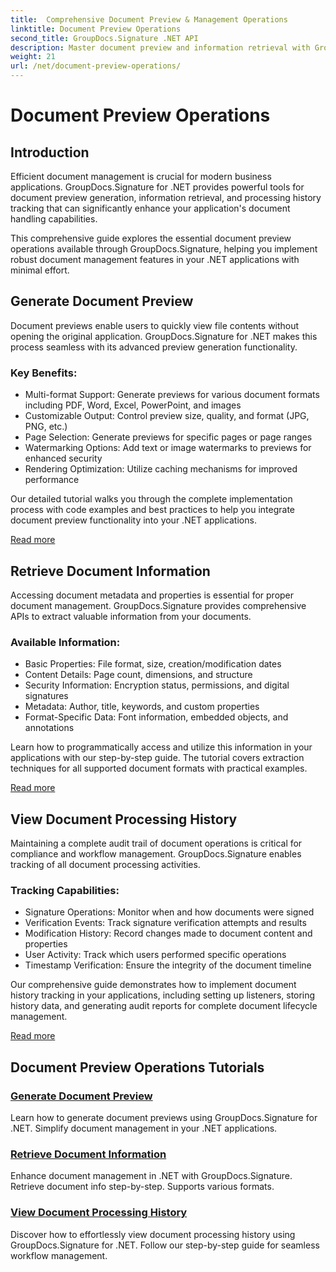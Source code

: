 ```yaml
---
title:  Comprehensive Document Preview & Management Operations
linktitle: Document Preview Operations
second_title: GroupDocs.Signature .NET API
description: Master document preview and information retrieval with GroupDocs.Signature for .NET. Learn to generate previews, extract metadata, and track document history in your applications.
weight: 21
url: /net/document-preview-operations/
---
```


# Document Preview Operations

## Introduction

Efficient document management is crucial for modern business applications. GroupDocs.Signature for .NET provides powerful tools for document preview generation, information retrieval, and processing history tracking that can significantly enhance your application's document handling capabilities.

This comprehensive guide explores the essential document preview operations available through GroupDocs.Signature, helping you implement robust document management features in your .NET applications with minimal effort.

## Generate Document Preview

Document previews enable users to quickly view file contents without opening the original application. GroupDocs.Signature for .NET makes this process seamless with its advanced preview generation functionality.

### Key Benefits:
- Multi-format Support: Generate previews for various document formats including PDF, Word, Excel, PowerPoint, and images
- Customizable Output: Control preview size, quality, and format (JPG, PNG, etc.)
- Page Selection: Generate previews for specific pages or page ranges
- Watermarking Options: Add text or image watermarks to previews for enhanced security
- Rendering Optimization: Utilize caching mechanisms for improved performance

Our detailed tutorial walks you through the complete implementation process with code examples and best practices to help you integrate document preview functionality into your .NET applications.

[Read more](./generate-document-preview/)

## Retrieve Document Information

Accessing document metadata and properties is essential for proper document management. GroupDocs.Signature provides comprehensive APIs to extract valuable information from your documents.

### Available Information:
- Basic Properties: File format, size, creation/modification dates
- Content Details: Page count, dimensions, and structure
- Security Information: Encryption status, permissions, and digital signatures
- Metadata: Author, title, keywords, and custom properties
- Format-Specific Data: Font information, embedded objects, and annotations

Learn how to programmatically access and utilize this information in your applications with our step-by-step guide. The tutorial covers extraction techniques for all supported document formats with practical examples.

[Read more](./retrieve-document-information/)

## View Document Processing History

Maintaining a complete audit trail of document operations is critical for compliance and workflow management. GroupDocs.Signature enables tracking of all document processing activities.

### Tracking Capabilities:
- Signature Operations: Monitor when and how documents were signed
- Verification Events: Track signature verification attempts and results
- Modification History: Record changes made to document content and properties
- User Activity: Track which users performed specific operations
- Timestamp Verification: Ensure the integrity of the document timeline

Our comprehensive guide demonstrates how to implement document history tracking in your applications, including setting up listeners, storing history data, and generating audit reports for complete document lifecycle management.

[Read more](./view-document-processing-history/)

## Document Preview Operations Tutorials

### [Generate Document Preview](./generate-document-preview/)
Learn how to generate document previews using GroupDocs.Signature for .NET. Simplify document management in your .NET applications.

### [Retrieve Document Information](./retrieve-document-information/)
Enhance document management in .NET with GroupDocs.Signature. Retrieve document info step-by-step. Supports various formats.

### [View Document Processing History](./view-document-processing-history/)
Discover how to effortlessly view document processing history using GroupDocs.Signature for .NET. Follow our step-by-step guide for seamless workflow management.

